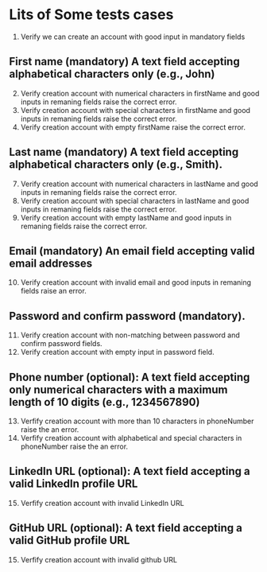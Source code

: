# Lits of Some tests cases

1. Verify we can create an account with good input in mandatory fields

## First name (mandatory) A text field accepting alphabetical characters only (e.g., John)
2. Verify creation account with numerical characters in firstName and good inputs in remaning fields raise the correct error.
3. Verify creation account with special characters in firstName and good inputs in remaning fields raise the correct error.
6. Verify creation account with empty firstName raise the correct error.

## Last name (mandatory) A text field accepting alphabetical characters only (e.g., Smith).
7. Verify creation account with numerical characters in lastName and good inputs in remaning fields raise the correct error.
8. Verify creation account with special characters in lastName and good inputs in remaning fields raise the correct error.
9. Verify creation account with empty lastName and good inputs in remaning fields raise the correct error.


## Email (mandatory) An email field accepting valid email addresses
10. Verify creation account with invalid email and good inputs in remaning fields raise an error.



## Password and confirm password (mandatory). 
11. Verify creation account with non-matching between password and confirm password fields. 
12. Verify creation account with empty input in password field. 


## Phone number (optional): A text field accepting only numerical characters with a maximum length of 10 digits (e.g., 1234567890)
13. Verfify creation account with more than 10 characters in phoneNumber raise the an error.
14. Verfify creation account with alphabetical and special characters in phoneNumber raise the an error.

## LinkedIn URL (optional): A text field accepting a valid LinkedIn profile URL
15. Verfify creation account with invalid LinkedIn URL

## GitHub URL (optional): A text field accepting a valid GitHub profile URL
15. Verfify creation account with invalid github URL